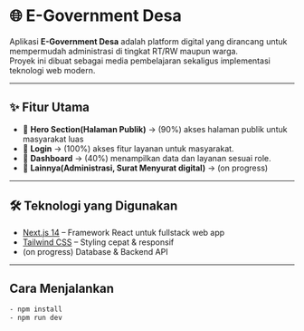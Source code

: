 # 🌐 E-Government Desa

Aplikasi **E-Government Desa** adalah platform digital yang dirancang untuk mempermudah administrasi di tingkat RT/RW maupun warga.  
Proyek ini dibuat sebagai media pembelajaran sekaligus implementasi teknologi web modern.

---

## ✨ Fitur Utama
- 🔹 **Hero Section(Halaman Publik)**  -> (90%) akses halaman publik untuk masyarakat luas 
- 🔹 **Login** → (100%) akses fitur layanan untuk masyarakat.
- 🔹 **Dashboard** → (40%) menampilkan data dan layanan sesuai role.
- 🔹 **Lainnya(Administrasi, Surat Menyurat digital)** -> (on progress)

---

## 🛠️ Teknologi yang Digunakan
- [Next.js 14](https://nextjs.org/) – Framework React untuk fullstack web app
- [Tailwind CSS](https://tailwindcss.com/) – Styling cepat & responsif
- (on progress) Database & Backend API

---

## Cara Menjalankan
```bash
- npm install
- npm run dev

